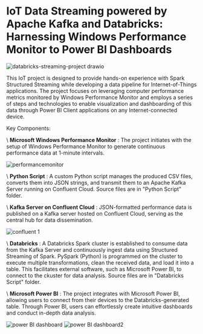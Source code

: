 # IoT Data Streaming powered by Apache Kafka and Databricks: Harnessing Windows Performance Monitor to Power BI Dashboards

![databricks-streaming-project drawio](https://github.com/FlorentineDev/IoT-powered-PerformanceMonitor/assets/16971296/34d111fe-1cb2-44e2-911c-d91af8d9c18d)

This IoT project is designed to provide hands-on experience with Spark Structured Streaming while developing a data pipeline for Internet-of-Things applications. The project focuses on leveraging computer performance metrics monitored by Windows Performance Monitor and employs a series of steps and technologies to enable visualization and dashboarding of this data through Power BI Client applications on any Internet-connected device.

Key Components:

\ **Microsoft Windows Performance Monitor** : The project initiates with the setup of Windows Performance Monitor to generate continuous performance data at 1-minute intervals.

![performancemonitor](https://github.com/FlorentineDev/IoT-powered-PerformanceMonitor/assets/16971296/9d9155c2-776f-43a1-bef8-1c68c720fea5)


\ **Python Script** : A custom Python script manages the produced CSV files, converts them into JSON strings, and transmit them to an Apache Kafka Server running on Confluent Cloud. Source files are in "Python Script" folder.

\ **Kafka Server on Confluent Cloud** : JSON-formatted performance data is published on a Kafka server hosted on Confluent Cloud, serving as the central hub for data dissemination.

![confluent 1](https://github.com/FlorentineDev/PerformanceMonitor_over_IoT/assets/16971296/84a954e7-fb27-484e-a6cc-fc30d88e90e8)

\ **Databricks** : A Databricks Spark cluster is established to consume data from the Kafka Server and continuously ingest data using Structured Streaming of Spark. PySpark (Python) is programmed on the cluster to execute multiple transformations, clean the received data, and load it into a table. This facilitates external software, such as Microsoft Power BI, to connect to the ckuster for data analysis. Source files are in "Databricks Script" folder.

\ **Microsoft Power BI** : The project integrates with Microsoft Power BI, allowing users to connect from their devices to the Databricks-generated table. Through Power BI, users can effortlessly create intuitive dashboards and conduct in-depth data analysis.

![power BI dashboard](https://github.com/FlorentineDev/IoT-powered-PerformanceMonitor/assets/16971296/f57416fb-a238-4e00-9117-f8c66e9acbe8)
![power BI dashboard2](https://github.com/FlorentineDev/IoT-powered-PerformanceMonitor/assets/16971296/b6d163d4-1181-49d0-92a8-6abfe7ed36f9)
